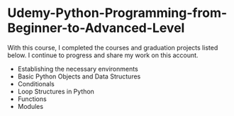 # Udemy-Python-Programming-from-Beginner-to-Advanced-Level
With this course, I completed the courses and graduation projects listed below. I continue to progress and share my work on this account. 
- Establishing the necessary environments 
- Basic Python Objects and Data Structures 
- Conditionals 
- Loop Structures in Python 
- Functions 
- Modules
